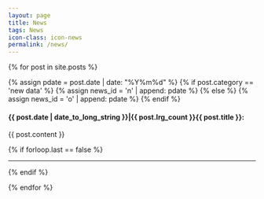 ```yaml
---
layout: page
title: News
tags: News
icon-class: icon-news
permalink: /news/
---
```



{% for post in site.posts %}

  {% assign pdate = post.date | date: "%Y%m%d" %}
  {% if post.category == 'new data' %}
    {% assign news_id = 'n' | append: pdate %}
  {% else %}
    {% assign news_id = 'o' | append: pdate %}
  {% endif %}

<h4 id="{{ news_id }}" class="icon-calendar close-icon-5 lrg_blue"><span class="lrg_dark">{{ post.date | date_to_long_string }}</span><span class="padding-left-10 padding-right-10">|</span><span class="badge badge_news_title">{{ post.lrg_count }}</span><span class="lrg_dark">{{ post.title }}:</span></h4>
<div>{{ post.content }}</div>

  {% if forloop.last == false %}
  <hr class="hr_separator margin-top-40"/>
  {% endif %}

{% endfor %}
